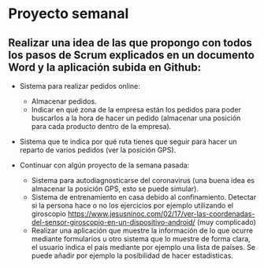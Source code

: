 # Proyecto semanal
## Realizar una idea de las que propongo con todos los pasos de Scrum explicados en un documento Word y la aplicación subida en Github:

- Sistema para realizar pedidos online:
    - Almacenar pedidos.
    - Indicar en qué zona de la empresa están los pedidos para poder buscarlos a la hora de hacer un pedido (almacenar una posición para cada producto dentro de la empresa).

- Sistema que te indica por qué ruta tienes que seguir para hacer un reparto de varios pedidos (ver la posición GPS).

- Continuar con algún proyecto de la semana pasada:
    - Sistema para autodiagnosticarse del coronavirus (una buena idea es almacenar la posición GPS, esto se puede simular).
    - Sistema de entrenamiento en casa debido al confinamiento. Detectar si la persona hace o no los ejercicios por ejemplo utilizando el giroscopio https://www.jesusninoc.com/02/17/ver-las-coordenadas-del-sensor-giroscopio-en-un-dispositivo-android/ (muy complicado)
    - Realizar una aplicación que muestre la información de lo que ocurre mediante formularios u otro sistema que lo muestre de forma clara, el usuario indica el país mediante por ejemplo una lista de países. Se puede añadir por ejemplo la posibilidad de hacer estadísticas.
